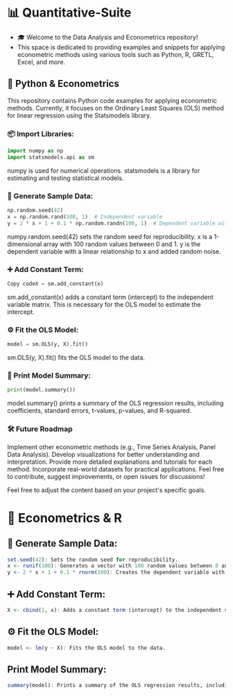 # 📊 Quantitative-Suite

- 🎓 Welcome to the Data Analysis and Econometrics repository!
- This space is dedicated to providing examples and snippets for applying econometric methods using various tools such as Python, R, GRETL, Excel, and more. 

## 🐍 Python & Econometrics

This repository contains Python code examples for applying econometric methods. Currently, it focuses on the Ordinary Least Squares (OLS) method for linear regression using the Statsmodels library.

### 📦 Import Libraries:

```python
import numpy as np
import statsmodels.api as sm
```
numpy is used for numerical operations.
statsmodels is a library for estimating and testing statistical models.

### 🎲 Generate Sample Data:

```python
np.random.seed(42)
x = np.random.rand(100, 1)  # Independent variable
y = 2 * x + 1 + 0.1 * np.random.randn(100, 1)  # Dependent variable with noise
```
numpy.random.seed(42) sets the random seed for reproducibility.
x is a 1-dimensional array with 100 random values between 0 and 1.
y is the dependent variable with a linear relationship to x and added random noise.

### ➕ Add Constant Term:

```python
Copy codeX = sm.add_constant(x)
```

sm.add_constant(x) adds a constant term (intercept) to the independent variable matrix. This is necessary for the OLS model to estimate the intercept.

### ⚙️ Fit the OLS Model:

```python
model = sm.OLS(y, X).fit()
```

sm.OLS(y, X).fit() fits the OLS model to the data.

### 📜 Print Model Summary:

```python
print(model.summary())
```

model.summary() prints a summary of the OLS regression results, including coefficients, standard errors, t-values, p-values, and R-squared.

### 🛠️ Future Roadmap

Implement other econometric methods (e.g., Time Series Analysis, Panel Data Analysis).
Develop visualizations for better understanding and interpretation.
Provide more detailed explanations and tutorials for each method.
Incorporate real-world datasets for practical applications.
Feel free to contribute, suggest improvements, or open issues for discussions!

Feel free to adjust the content based on your project's specific goals.

# 📘 Econometrics & R

## 🎲 Generate Sample Data:

```R
set.seed(42): Sets the random seed for reproducibility.
x <- runif(100): Generates a vector with 100 random values between 0 and 1.
y <- 2 * x + 1 + 0.1 * rnorm(100): Creates the dependent variable with a linear relationship to x and adds some random noise.
```

## ➕ Add Constant Term:

```R
X <- cbind(1, x): Adds a constant term (intercept) to the independent variable matrix. This is necessary for the OLS model to estimate the intercept.
```

## ⚙️ Fit the OLS Model:

```R
model <- lm(y ~ X): Fits the OLS model to the data.
```

## Print Model Summary:

```R
summary(model): Prints a summary of the OLS regression results, including coefficients, standard errors, t-values, p-values, and R-squared.
```

